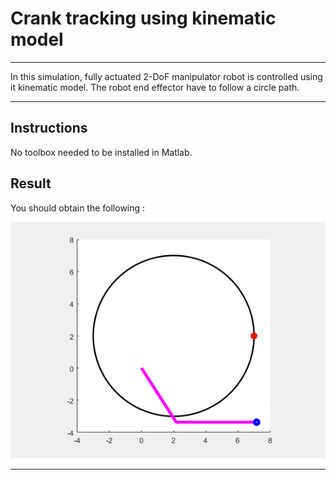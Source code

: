 # Crank tracking using kinematic model
---
 In this simulation, fully actuated 2-DoF manipulator robot is controlled using it kinematic model. The robot end effector have to follow a circle path.


---
## Instructions

No toolbox needed to be installed in Matlab.


## Result


You should obtain the following :

<p align="center">
  <img width="550" src="CrankAnimation.gif">
</p>


---




